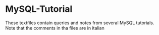 # MySQL-Tutorial
These textfiles contain queries and notes from several MySQL tutorials. Note that the comments in tha files are in italian
